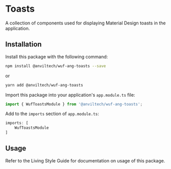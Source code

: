 Toasts
=======

A collection of components used for displaying Material Design toasts in the application.

Installation
------------
Install this package with the following command:

```bash
npm install @anviltech/wuf-ang-toasts --save
```

or

```bash
yarn add @anviltech/wuf-ang-toasts
```

Import this package into your application's `app.module.ts` file:

```typescript
import { WufToastsModule } from '@anviltech/wuf-ang-toasts';
```

Add to the `imports` section of `app.module.ts`:

```typescript
imports: [
    WufToastsModule
]
```

Usage
-----

Refer to the Living Style Guide for documentation on usage of this package. 
